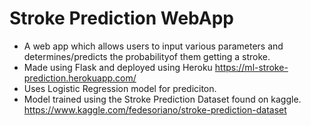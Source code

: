 # Stroke Prediction WebApp
  - A web app which allows users to input various parameters and determines/predicts the probabilityof them getting a stroke.
  - Made using Flask and deployed using Heroku <https://ml-stroke-prediction.herokuapp.com/> 
  - Uses Logistic Regression model for prediciton.
  - Model trained using the Stroke Prediction Dataset found on kaggle. <https://www.kaggle.com/fedesoriano/stroke-prediction-dataset>
  
  
  
